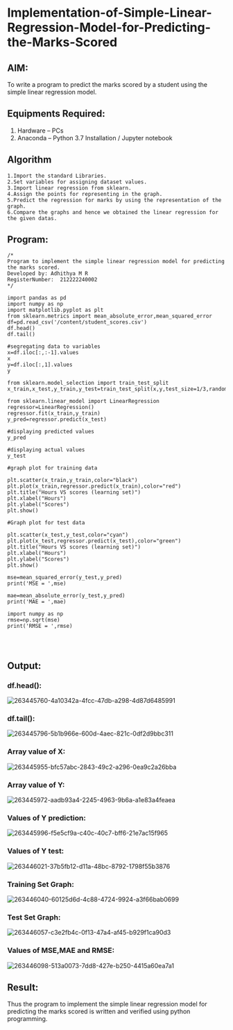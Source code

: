 # Implementation-of-Simple-Linear-Regression-Model-for-Predicting-the-Marks-Scored

## AIM:
To write a program to predict the marks scored by a student using the simple linear regression model.

## Equipments Required:
1. Hardware – PCs
2. Anaconda – Python 3.7 Installation / Jupyter notebook

## Algorithm
```
1.Import the standard Libraries.
2.Set variables for assigning dataset values.
3.Import linear regression from sklearn.
4.Assign the points for representing in the graph.
5.Predict the regression for marks by using the representation of the graph.
6.Compare the graphs and hence we obtained the linear regression for the given datas.
```

## Program:
```
/*
Program to implement the simple linear regression model for predicting the marks scored.
Developed by: Adhithya M R
RegisterNumber:  212222240002
*/

import pandas as pd
import numpy as np
import matplotlib.pyplot as plt
from sklearn.metrics import mean_absolute_error,mean_squared_error
df=pd.read_csv('/content/student_scores.csv')
df.head()
df.tail()

#segregating data to variables
x=df.iloc[:,:-1].values
x
y=df.iloc[:,1].values
y

from sklearn.model_selection import train_test_split
x_train,x_test,y_train,y_test=train_test_split(x,y,test_size=1/3,random_state=0)

from sklearn.linear_model import LinearRegression
regressor=LinearRegression()
regressor.fit(x_train,y_train)
y_pred=regressor.predict(x_test)

#displaying predicted values
y_pred

#displaying actual values
y_test

#graph plot for training data

plt.scatter(x_train,y_train,color="black") 
plt.plot(x_train,regressor.predict(x_train),color="red") 
plt.title("Hours VS scores (learning set)") 
plt.xlabel("Hours") 
plt.ylabel("Scores") 
plt.show()

#Graph plot for test data

plt.scatter(x_test,y_test,color="cyan")
plt.plot(x_test,regressor.predict(x_test),color="green")
plt.title("Hours VS scores (learning set)")
plt.xlabel("Hours")
plt.ylabel("Scores")
plt.show()

mse=mean_squared_error(y_test,y_pred)
print('MSE = ',mse)

mae=mean_absolute_error(y_test,y_pred)
print('MAE = ',mae)

import numpy as np
rmse=np.sqrt(mse)
print('RMSE = ',rmse)




```

## Output:
### df.head():



![263445760-4a10342a-4fcc-47db-a298-4d87d6485991](https://github.com/AdhithyaMR/Implementation-of-Simple-Linear-Regression-Model-for-Predicting-the-Marks-Scored/assets/118834761/146d35ed-4f14-4c8e-bdd3-07ade7e5b9d3)

### df.tail():


![263445796-5b1b966e-600d-4aec-821c-0df2d9bbc311](https://github.com/AdhithyaMR/Implementation-of-Simple-Linear-Regression-Model-for-Predicting-the-Marks-Scored/assets/118834761/7af9b653-2f78-4548-8454-8063b529eeb9)

### Array value of X:

![263445955-bfc57abc-2843-49c2-a296-0ea9c2a26bba](https://github.com/AdhithyaMR/Implementation-of-Simple-Linear-Regression-Model-for-Predicting-the-Marks-Scored/assets/118834761/59af3702-f2a2-451a-9b21-e2b71b6d7e9d)

### Array value of Y:
![263445972-aadb93a4-2245-4963-9b6a-a1e83a4feaea](https://github.com/AdhithyaMR/Implementation-of-Simple-Linear-Regression-Model-for-Predicting-the-Marks-Scored/assets/118834761/dd615872-8acf-4558-906c-b284e32853a2)

### Values of Y prediction:
![263445996-f5e5cf9a-c40c-40c7-bff6-21e7ac15f965](https://github.com/AdhithyaMR/Implementation-of-Simple-Linear-Regression-Model-for-Predicting-the-Marks-Scored/assets/118834761/47605b32-5c9a-41dc-b626-7b6cb241ece0)

### Values of Y test:
![263446021-37b5fb12-d11a-48bc-8792-1798f55b3876](https://github.com/AdhithyaMR/Implementation-of-Simple-Linear-Regression-Model-for-Predicting-the-Marks-Scored/assets/118834761/c40f0ef1-171a-47e2-b469-d8ba6a1d868a)

### Training Set Graph:



![263446040-60125d6d-4c88-4724-9924-a3f66bab0699](https://github.com/AdhithyaMR/Implementation-of-Simple-Linear-Regression-Model-for-Predicting-the-Marks-Scored/assets/118834761/9523a6eb-3cb5-46d1-b807-d95834a8ce3e)

### Test Set Graph:
![263446057-c3e2fb4c-0f13-47a4-af45-b929f1ca90d3](https://github.com/AdhithyaMR/Implementation-of-Simple-Linear-Regression-Model-for-Predicting-the-Marks-Scored/assets/118834761/e858135a-132b-4260-805c-d37690ffb7df)

### Values of MSE,MAE and RMSE:


![263446098-513a0073-7dd8-427e-b250-4415a60ea7a1](https://github.com/AdhithyaMR/Implementation-of-Simple-Linear-Regression-Model-for-Predicting-the-Marks-Scored/assets/118834761/e46bf57a-0ce0-41b9-ba87-8126ae430f28)



## Result:
Thus the program to implement the simple linear regression model for predicting the marks scored is written and verified using python programming.
